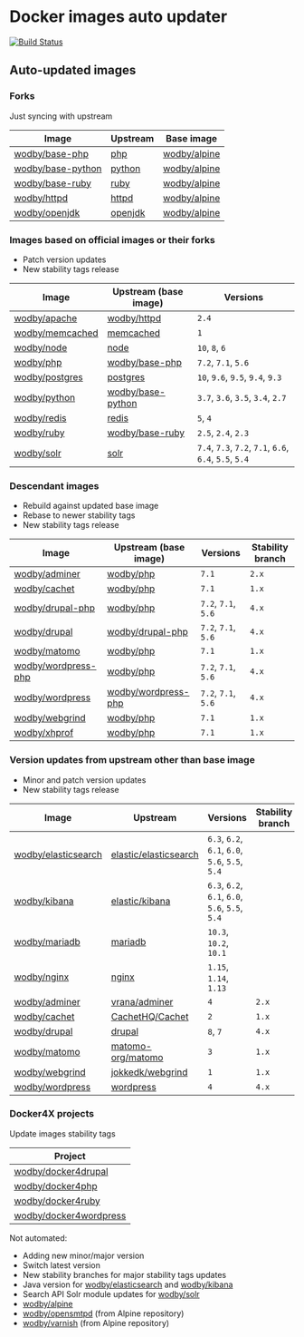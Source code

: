 # Docker images auto updater

[![Build Status](https://travis-ci.com/wodby/images.svg?branch=master)](https://travis-ci.com/wodby/images)

## Auto-updated images

### Forks

Just syncing with upstream

| Image                 | Upstream  | Base image     |
| --------------------- | --------- | -------------- |
| [wodby/base-php]      | [php]     | [wodby/alpine] |
| [wodby/base-python]   | [python]  | [wodby/alpine] |
| [wodby/base-ruby]     | [ruby]    | [wodby/alpine] |
| [wodby/httpd]         | [httpd]   | [wodby/alpine] |
| [wodby/openjdk]       | [openjdk] | [wodby/alpine] |

### Images based on official images or their forks

* Patch version updates
* New stability tags release

| Image                 | Upstream (base image) | Versions                                               |
| --------------------- | --------------------- | ------------------------------------------------------ |
| [wodby/apache]        | [wodby/httpd]         | `2.4`                                                  |
| [wodby/memcached]     | [memcached]           | `1`                                                    |
| [wodby/node]          | [node]                | `10`, `8`, `6`                                         |
| [wodby/php]           | [wodby/base-php]      | `7.2`, `7.1`, `5.6`                                    |
| [wodby/postgres]      | [postgres]            | `10`, `9.6`, `9.5`, `9.4`, `9.3`                       |
| [wodby/python]        | [wodby/base-python]   | `3.7`, `3.6`, `3.5`, `3.4`, `2.7`                      |
| [wodby/redis]         | [redis]               | `5`, `4`                                               |
| [wodby/ruby]          | [wodby/base-ruby]     | `2.5`, `2.4`, `2.3`                                    |
| [wodby/solr]          | [solr]                | `7.4`, `7.3`, `7.2`, `7.1`, `6.6`, `6.4`, `5.5`, `5.4` |

### Descendant images

* Rebuild against updated base image
* Rebase to newer stability tags
* New stability tags release

| Image                 | Upstream (base image) | Versions            | Stability branch |
| --------------------- | --------------------- | ------------------- | --------------   |
| [wodby/adminer]       | [wodby/php]           | `7.1`               | `2.x`            |
| [wodby/cachet]        | [wodby/php]           | `7.1`               | `1.x`            |
| [wodby/drupal-php]    | [wodby/php]           | `7.2`, `7.1`, `5.6` | `4.x`            |
| [wodby/drupal]        | [wodby/drupal-php]    | `7.2`, `7.1`, `5.6` | `4.x`            |
| [wodby/matomo]        | [wodby/php]           | `7.1`               | `1.x`            |
| [wodby/wordpress-php] | [wodby/php]           | `7.2`, `7.1`, `5.6` | `4.x`            |
| [wodby/wordpress]     | [wodby/wordpress-php] | `7.2`, `7.1`, `5.6` | `4.x`            |
| [wodby/webgrind]      | [wodby/php]           | `7.1`               | `1.x`            |
| [wodby/xhprof]        | [wodby/php]           | `7.1`               | `1.x`            |

### Version updates from upstream other than base image

* Minor and patch version updates
* New stability tags release

| Image                 | Upstream                | Versions                                        | Stability branch |
| --------------------- | ----------------------- | ----------------------------------------------- | --------------   |
| [wodby/elasticsearch] | [elastic/elasticsearch] | `6.3`, `6.2`, `6.1`, `6.0`, `5.6`, `5.5`, `5.4` |                  |
| [wodby/kibana]        | [elastic/kibana]        | `6.3`, `6.2`, `6.1`, `6.0`, `5.6`, `5.5`, `5.4` |                  |
| [wodby/mariadb]       | [mariadb]               | `10.3`, `10.2`, `10.1`                          |                  |
| [wodby/nginx]         | [nginx]                 | `1.15`, `1.14`, `1.13`                          |                  |
| [wodby/adminer]       | [vrana/adminer]         | `4`                                             | `2.x`            |
| [wodby/cachet]        | [CachetHQ/Cachet]       | `2`                                             | `1.x`            |
| [wodby/drupal]        | [drupal]                | `8`, `7`                                        | `4.x`            |
| [wodby/matomo]        | [matomo-org/matomo]     | `3`                                             | `1.x`            |
| [wodby/webgrind]      | [jokkedk/webgrind]      | `1`                                             | `1.x`            |
| [wodby/wordpress]     | [wordpress]             | `4`                                             | `4.x`            |

### Docker4X projects

Update images stability tags

| Project                  |
| ------------------------ |
| [wodby/docker4drupal]    |
| [wodby/docker4php]       |
| [wodby/docker4ruby]      |
| [wodby/docker4wordpress] |

Not automated:

* Adding new minor/major version
* Switch latest version
* New stability branches for major stability tags updates
* Java version for [wodby/elasticsearch] and [wodby/kibana]
* Search API Solr module updates for [wodby/solr]
* [wodby/alpine]
* [wodby/opensmtpd] (from Alpine repository)
* [wodby/varnish] (from Alpine repository)

[alpine]: https://github.com/gliderlabs/docker-alpine
[CachetHQ/Cachet]: https://github.com/CachetHQ/Cachet
[drupal]: https://github.com/drupal/drupal
[elastic/elasticsearch]: https://github.com/elastic/elasticsearch
[elastic/kibana]: https://github.com/elastic/kibana
[httpd]: https://github.com/docker-library/httpd
[jokkedk/webgrind]: https://github.com/jokkedk/webgrind
[mariadb]: https://github.com/docker-library/mariadb
[matomo-org/matomo]: https://github.com/matomo-org/matomo
[memcached]: https://github.com/docker-library/memcached
[nginx]: https://github.com/docker-library/nginx
[node]: https://github.com/docker-library/node
[openjdk]: https://github.com/docker-library/openjdk
[php]: https://github.com/docker-library/php
[postgres]: https://github.com/docker-library/postgres
[python]: https://github.com/docker-library/python
[redis]: https://github.com/docker-library/redis
[ruby]: https://github.com/docker-library/ruby
[solr]: https://github.com/docker-library/solr
[vrana/adminer]: https://github.com/vrana/adminer
[wodby/adminer]: https://github.com/wodby/adminer
[wodby/alpine]: https://github.com/wodby/alpine
[wodby/apache]: https://github.com/wodby/apache
[wodby/base-php]: https://github.com/wodby/base-php
[wodby/base-python]: https://github.com/wodby/base-python
[wodby/base-ruby]: https://github.com/wodby/base-ruby
[wodby/cachet]: https://github.com/wodby/cachet
[wodby/docker4drupal]: https://github.com/wodby/docker4drupal
[wodby/docker4php]: https://github.com/wodby/docker4php
[wodby/docker4ruby]: https://github.com/wodby/docker4ruby
[wodby/docker4wordpress]: https://github.com/wodby/docker4wordpress
[wodby/drupal-php]: https://github.com/wodby/drupal-php
[wodby/drupal]: https://github.com/wodby/drupal
[wodby/elasticsearch]: https://github.com/wodby/elasticsearch
[wodby/httpd]: https://github.com/wodby/httpd
[wodby/kibana]: https://github.com/wodby/kibana
[wodby/mariadb]: https://github.com/wodby/mariadb
[wodby/matomo]: https://github.com/wodby/matomo
[wodby/memcached]: https://github.com/wodby/memcached
[wodby/nginx]: https://github.com/wodby/nginx
[wodby/node]: https://github.com/wodby/node
[wodby/openjdk]: https://github.com/wodby/openjdk
[wodby/opensmtpd]: https://github.com/wodby/opensmtpd
[wodby/php]: https://github.com/wodby/php
[wodby/postgres]: https://github.com/wodby/postgres
[wodby/python]: https://github.com/wodby/python
[wodby/redis]: https://github.com/wodby/redis
[wodby/ruby]: https://github.com/wodby/ruby
[wodby/solr]: https://github.com/wodby/solr
[wodby/varnish]: https://github.com/wodby/varnish
[wodby/webgrind]: https://github.com/wodby/webgrind
[wodby/wordpress-php]: https://github.com/wodby/wordpress-php
[wodby/wordpress]: https://github.com/wodby/wordpress
[wodby/xhprof]: https://github.com/wodby/xhprof
[wordpress]: https://github.com/WordPress/WordPress
